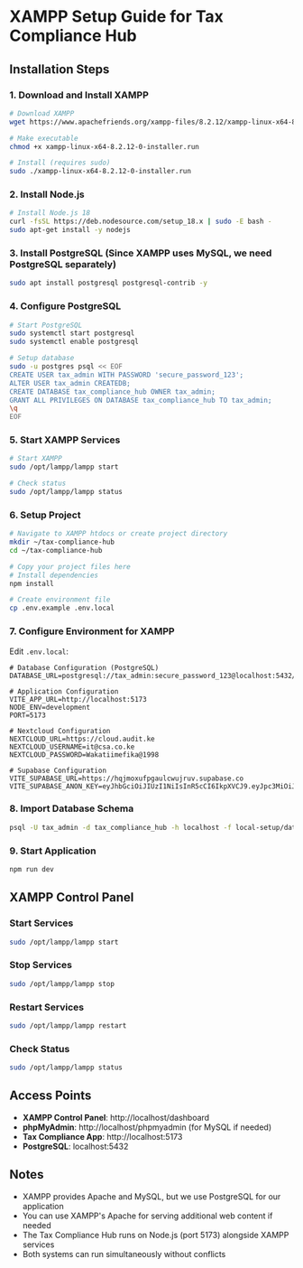 
# XAMPP Setup Guide for Tax Compliance Hub

## Installation Steps

### 1. Download and Install XAMPP
```bash
# Download XAMPP
wget https://www.apachefriends.org/xampp-files/8.2.12/xampp-linux-x64-8.2.12-0-installer.run

# Make executable
chmod +x xampp-linux-x64-8.2.12-0-installer.run

# Install (requires sudo)
sudo ./xampp-linux-x64-8.2.12-0-installer.run
```

### 2. Install Node.js
```bash
# Install Node.js 18
curl -fsSL https://deb.nodesource.com/setup_18.x | sudo -E bash -
sudo apt-get install -y nodejs
```

### 3. Install PostgreSQL (Since XAMPP uses MySQL, we need PostgreSQL separately)
```bash
sudo apt install postgresql postgresql-contrib -y
```

### 4. Configure PostgreSQL
```bash
# Start PostgreSQL
sudo systemctl start postgresql
sudo systemctl enable postgresql

# Setup database
sudo -u postgres psql << EOF
CREATE USER tax_admin WITH PASSWORD 'secure_password_123';
ALTER USER tax_admin CREATEDB;
CREATE DATABASE tax_compliance_hub OWNER tax_admin;
GRANT ALL PRIVILEGES ON DATABASE tax_compliance_hub TO tax_admin;
\q
EOF
```

### 5. Start XAMPP Services
```bash
# Start XAMPP
sudo /opt/lampp/lampp start

# Check status
sudo /opt/lampp/lampp status
```

### 6. Setup Project
```bash
# Navigate to XAMPP htdocs or create project directory
mkdir ~/tax-compliance-hub
cd ~/tax-compliance-hub

# Copy your project files here
# Install dependencies
npm install

# Create environment file
cp .env.example .env.local
```

### 7. Configure Environment for XAMPP
Edit `.env.local`:
```env
# Database Configuration (PostgreSQL)
DATABASE_URL=postgresql://tax_admin:secure_password_123@localhost:5432/tax_compliance_hub

# Application Configuration
VITE_APP_URL=http://localhost:5173
NODE_ENV=development
PORT=5173

# Nextcloud Configuration
NEXTCLOUD_URL=https://cloud.audit.ke
NEXTCLOUD_USERNAME=it@csa.co.ke
NEXTCLOUD_PASSWORD=Wakatiimefika@1998

# Supabase Configuration
VITE_SUPABASE_URL=https://hqjmoxufpgaulcwujruv.supabase.co
VITE_SUPABASE_ANON_KEY=eyJhbGciOiJIUzI1NiIsInR5cCI6IkpXVCJ9.eyJpc3MiOiJzdXBhYmFzZSIsInJlZiI6Imhxam1veHVmcGdhdWxjd3VqcnV2Iiwicm9sZSI6ImFub24iLCJpYXQiOjE3NTAxNTA0NDMsImV4cCI6MjA2NTcyNjQ0M30.DMBiE8fVvq3k9PP7kwZjYfEfS2HKASbOKL3dbACAja0
```

### 8. Import Database Schema
```bash
psql -U tax_admin -d tax_compliance_hub -h localhost -f local-setup/database-schema.sql
```

### 9. Start Application
```bash
npm run dev
```

## XAMPP Control Panel

### Start Services
```bash
sudo /opt/lampp/lampp start
```

### Stop Services
```bash
sudo /opt/lampp/lampp stop
```

### Restart Services
```bash
sudo /opt/lampp/lampp restart
```

### Check Status
```bash
sudo /opt/lampp/lampp status
```

## Access Points

- **XAMPP Control Panel**: http://localhost/dashboard
- **phpMyAdmin**: http://localhost/phpmyadmin (for MySQL if needed)
- **Tax Compliance App**: http://localhost:5173
- **PostgreSQL**: localhost:5432

## Notes

- XAMPP provides Apache and MySQL, but we use PostgreSQL for our application
- You can use XAMPP's Apache for serving additional web content if needed
- The Tax Compliance Hub runs on Node.js (port 5173) alongside XAMPP services
- Both systems can run simultaneously without conflicts
